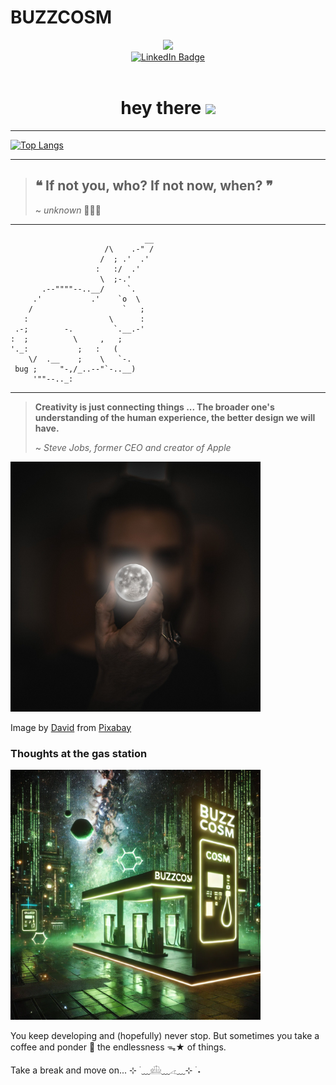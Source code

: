 # BUZZCOSM

<div id="header" align="center">
  <img src="https://media.giphy.com/media/M9gbBd9nbDrOTu1Mqx/giphy.gif" width="100"/>

  <div id="badges">
    <a href="https://www.linkedin.com/in/kounik/">
      <img src="https://img.shields.io/badge/LinkedIn-blue?style=for-the-badge&logo=linkedin&logoColor=white" alt="LinkedIn Badge"/>
    </a>
  </div>

  <img src="https://komarev.com/ghpvc/?username=buzzcosm&style=flat-square&color=blue" alt=""/>

  <h1>
    hey there
    <img src="https://media.giphy.com/media/hvRJCLFzcasrR4ia7z/giphy.gif" width="30px"/>
  </h1>
</div>

---

[![Top Langs](https://github-readme-stats.vercel.app/api/top-langs/?username=buzzcosm&layout=compact&theme=vision-friendly-dark)](https://github.com/anuraghazra/github-readme-stats)

---

> <h2>❝ If not you, who? If not now, when? ❞</h2>
>
> ~ <i>unknown</i> 🤷🏻‍♂️

---
```
                              __
                     /\    .-" /
                    /  ; .'  .' 
                   :   :/  .'   
                    \  ;-.'     
       .--""""--..__/     `.    
     .'           .'    `o  \   
    /                    `   ;  
   :                  \      :  
 .-;        -.         `.__.-'  
:  ;          \     ,   ;       
'._:           ;   :   (        
    \/  .__    ;    \   `-.     
 bug ;     "-,/_..--"`-..__)    
     '""--.._:
```
---

> <b>Creativity is just connecting things ... The broader one's understanding of the human experience, the better design we will have.</b>
>
> ~ <i>Steve Jobs, former CEO and creator of Apple</i>

<img src="./img/man-2134881_1280.jpg" width="400" />

Image by <a href="https://pixabay.com/users/funkyfocus-3900817/?utm_source=link-attribution&utm_medium=referral&utm_campaign=image&utm_content=2134881">David</a> from <a href="https://pixabay.com//?utm_source=link-attribution&utm_medium=referral&utm_campaign=image&utm_content=2134881">Pixabay</a>

### Thoughts at the gas station

<img src="./img/BUZZCOSM.webp" width="400" />

You keep developing and (hopefully) never stop. But sometimes you take a coffee and ponder 🤔 the endlessness ᯓ★ of things.

Take a break and move on... ⊹ ࣪ ﹏𓊝﹏𓂁﹏⊹ ࣪ ˖
